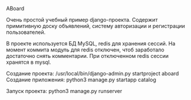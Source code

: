 ABoard

Очень простой учебный пример django-проекта. Содержит примитивную доску объявлений,
систему авторизации и регистрации пользователей.

В проекте используется БД MySQL, redis для хранения сессий. На момент
коммита модуль для redis отключен, чтоб заработало достаточно снять комментарии.
При отключенном redis сессии хранятся в mysql.

Создание проекта: /usr/local/bin/django-admin.py startproject aboard
Создание приложения: python3 manage.py startapp catalog

Запуск проекта: python3 manage.py runserver






